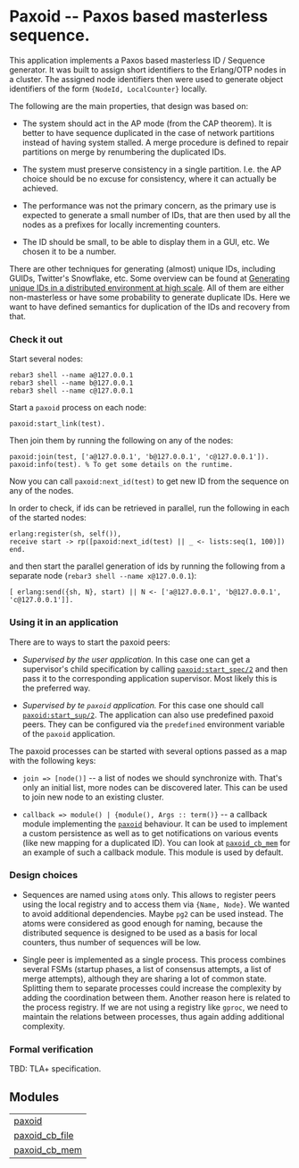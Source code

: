 

# Paxoid -- Paxos based masterless sequence. #

This application implements a Paxos based masterless ID / Sequence generator.
It was built to assign short identifiers to the Erlang/OTP nodes in a cluster.
The assigned node identifiers then were used to generate object identifiers
of the form `{NodeId, LocalCounter}` locally.

The following are the main properties, that design was based on:

* The system should act in the AP mode (from the CAP theorem).
It is better to have sequence duplicated in the case of network
partitions instead of having system stalled. A merge procedure
is defined to repair partitions on merge by renumbering the
duplicated IDs.

* The system must preserve consistency in a single partition.
I.e. the AP choice should be no excuse for consistency, where
it can actually be achieved.

* The performance was not the primary concern, as the primary use
is expected to generate a small number of IDs, that are then
used by all the nodes as a prefixes for locally incrementing
counters.

* The ID should be small, to be able to display them in a GUI, etc.
We chosen it to be a number.

There are other techniques for generating (almost) unique IDs,
including GUIDs, Twitter's Snowflake, etc. Some overview can
be found at [Generating unique IDs in a distributed environment at high scale](https://www.callicoder.com/distributed-unique-id-sequence-number-generator/).
All of them are either non-masterless or have some probability
to generate duplicate IDs. Here we want to have defined semantics
for duplication of the IDs and recovery from that.


### <a name="Check_it_out">Check it out</a> ###

Start several nodes:

```
rebar3 shell --name a@127.0.0.1
rebar3 shell --name b@127.0.0.1
rebar3 shell --name c@127.0.0.1
```

Start a `paxoid` process on each node:

```
paxoid:start_link(test).
```

Then join them by running the following on any of the nodes:

```
paxoid:join(test, ['a@127.0.0.1', 'b@127.0.0.1', 'c@127.0.0.1']).
paxoid:info(test). % To get some details on the runtime.
```

Now you can call `paxoid:next_id(test)` to get new ID from the sequence
on any of the nodes.

In order to check, if ids can be retrieved in parallel, run the following
in each of the started nodes:

```
erlang:register(sh, self()),
receive start -> rp([paxoid:next_id(test) || _ <- lists:seq(1, 100)]) end.
```

and then start the parallel generation of ids by running the following
from a separate node (`rebar3 shell --name x@127.0.0.1`):

```
[ erlang:send({sh, N}, start) || N <- ['a@127.0.0.1', 'b@127.0.0.1', 'c@127.0.0.1']].
```


### <a name="Using_it_in_an_application">Using it in an application</a> ###

There are to ways to start the paxoid peers:

* _Supervised by the user application._ In this case one can get a supervisor's
    child specification by calling [`paxoid:start_spec/2`](http://github.com/erisata/paxoid/blob/master/doc/paxoid.md#start_spec-2) and then pass
it to the corresponding application supervisor.
Most likely this is the preferred way.

* _Supervised by te `paxoid` application._ For this case one should call [`paxoid:start_sup/2`](http://github.com/erisata/paxoid/blob/master/doc/paxoid.md#start_sup-2).
    The application can also use predefined paxoid peers. They can be configured
    via the `predefined` environment variable of the `paxoid` application.

The paxoid processes can be started with several options passed as a map with the following keys:

* `join => [node()]` -- a list of nodes we should synchronize with.
That's only an initial list, more nodes can be discovered later.
This can be used to join new node to an existing cluster.

* `callback => module() | {module(), Args :: term()}` -- a callback
    module implementing the [`paxoid`](http://github.com/erisata/paxoid/blob/master/doc/paxoid.md) behaviour. It can be used to
    implement a custom persistence as well as to get notifications
    on various events (like new mapping for a duplicated ID).
    You can look at [`paxoid_cb_mem`](http://github.com/erisata/paxoid/blob/master/doc/paxoid_cb_mem.md) for an example of such
a callback module. This module is used by default.


### <a name="Design_choices">Design choices</a> ###

* Sequences are named using `atom`s only. This allows to register peers
    using the local registry and to access them via `{Name, Node}`.
    We wanted to avoid additional dependencies. Maybe `pg2` can be used instead.
The atoms were considered as good enough for naming, because the distributed
sequence is designed to be used as a basis for local counters, thus number of
sequences will be low.

* Single peer is implemented as a single process. This process combines several
    FSMs (startup phases, a list of consensus attempts, a list of merge attempts),
    although they are sharing a lot of common state. Splitting them to separate
    processes could increase the complexity by adding the coordination between them.
    Another reason here is related to the process registry. If we are not using
    a registry like `gproc`, we need to maintain the relations between processes,
thus again adding additional complexity.


### <a name="Formal_verification">Formal verification</a> ###

TBD: TLA+ specification.


## Modules ##


<table width="100%" border="0" summary="list of modules">
<tr><td><a href="http://github.com/erisata/paxoid/blob/master/doc/paxoid.md" class="module">paxoid</a></td></tr>
<tr><td><a href="http://github.com/erisata/paxoid/blob/master/doc/paxoid_cb_file.md" class="module">paxoid_cb_file</a></td></tr>
<tr><td><a href="http://github.com/erisata/paxoid/blob/master/doc/paxoid_cb_mem.md" class="module">paxoid_cb_mem</a></td></tr></table>

